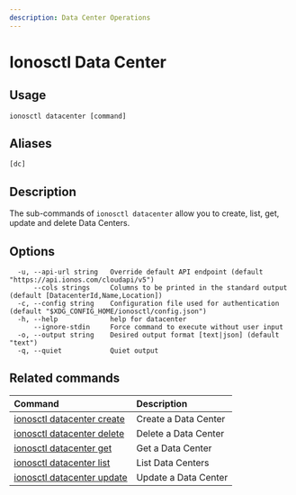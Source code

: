 ```yaml
---
description: Data Center Operations
---
```


# Ionosctl Data Center

## Usage

```text
ionosctl datacenter [command]
```

## Aliases

```text
[dc]
```

## Description

The sub-commands of `ionosctl datacenter` allow you to create, list, get, update and delete Data Centers.

## Options

```text
  -u, --api-url string   Override default API endpoint (default "https://api.ionos.com/cloudapi/v5")
      --cols strings     Columns to be printed in the standard output (default [DatacenterId,Name,Location])
  -c, --config string    Configuration file used for authentication (default "$XDG_CONFIG_HOME/ionosctl/config.json")
  -h, --help             help for datacenter
      --ignore-stdin     Force command to execute without user input
  -o, --output string    Desired output format [text|json] (default "text")
  -q, --quiet            Quiet output
```

## Related commands

| Command | Description |
| :--- | :--- |
| [ionosctl datacenter create](create.md) | Create a Data Center |
| [ionosctl datacenter delete](delete.md) | Delete a Data Center |
| [ionosctl datacenter get](get.md) | Get a Data Center |
| [ionosctl datacenter list](list.md) | List Data Centers |
| [ionosctl datacenter update](update.md) | Update a Data Center |

